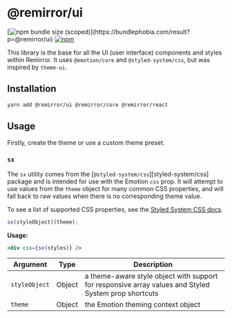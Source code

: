 # @remirror/ui

[![npm bundle size (scoped)](https://img.shields.io/bundlephobia/minzip/@remirror/ui.svg?)](https://bundlephobia.com/result?p=@remirror/ui) [![npm](https://img.shields.io/npm/dm/@remirror/ui.svg?&logo=npm)](https://www.npmjs.com/package/@remirror/ui)

This library is the base for all the UI (user interface) components and styles within Remirror. It uses `@emotion/core` and `@styled-system/css`, but was inspired by `theme-ui`.

## Installation

```bash
yarn add @remirror/ui @remirror/core @remirror/react
```

## Usage

Firstly, create the theme or use a custom theme preset.

### `sx`

The `sx` utility comes from the [`@styled-system/css`][styled-system/css] package and is intended for use with the Emotion `css` prop.
It will attempt to use values from the `theme` object for many common CSS properties, and will fall back to raw values when there is no corresponding theme value.

To see a list of supported CSS properties, see the [Styled System CSS docs](https://styled-system.com/css/#theme-keys).

```js
sx(styleObject)(theme);
```

**Usage:**

```jsx
<div css={sx(styles)} />
```

| Argument      | Type   | Description                                                                                          |
| ------------- | ------ | ---------------------------------------------------------------------------------------------------- |
| `styleObject` | Object | a theme-aware style object with support for responsive array values and Styled System prop shortcuts |
| `theme`       | Object | the Emotion theming context object                                                                   |

